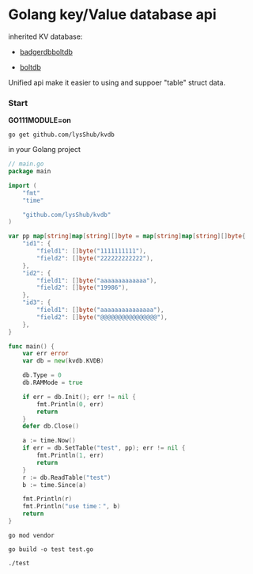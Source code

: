 # Golang key/Value database api



inherited KV database:

- [badgerdb](https://github.com/dgraph-io/badger/v2)[boltdb](https://github.com/boltdb/bolt)

- [boltdb](https://github.com/boltdb/bolt)

Unified api make it easier to using and suppoer "table" struct data.

### Start

**GO111MODULE=on**

```
go get github.com/lysShub/kvdb
```

in your Golang project

```go
// main.go
package main

import (
	"fmt"
	"time"

	"github.com/lysShub/kvdb"
)

var pp map[string]map[string][]byte = map[string]map[string][]byte{
	"id1": {
		"field1": []byte("1111111111"),
		"field2": []byte("222222222222"),
	},
	"id2": {
		"field1": []byte("aaaaaaaaaaaaa"),
		"field2": []byte("19986"),
	},
	"id3": {
		"field1": []byte("aaaaaaaaaaaaaaa"),
		"field2": []byte("@@@@@@@@@@@@@@@@"),
	},
}

func main() {
	var err error
	var db = new(kvdb.KVDB)

	db.Type = 0
	db.RAMMode = true

	if err = db.Init(); err != nil {
		fmt.Println(0, err)
		return
	}
	defer db.Close()

	a := time.Now()
	if err = db.SetTable("test", pp); err != nil {
		fmt.Println(1, err)
		return
	}
	r := db.ReadTable("test")
	b := time.Since(a)

	fmt.Println(r)
	fmt.Println("use time：", b)
	return
}
```

```shell
go mod vendor
```

```shell
go build -o test test.go
```

```
./test
```

